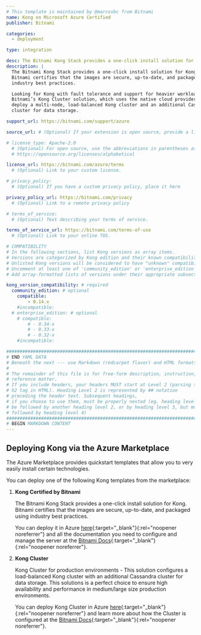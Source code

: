 ```yaml
---
# This template is maintained by @marcosbc from Bitnami
name: Kong on Microsoft Azure Certified
publisher: Bitnami

categories:
  - deployment

type: integration

desc: The Bitnami Kong Stack provides a one-click install solution for Kong
description: |
  The Bitnami Kong Stack provides a one-click install solution for Kong.
  Bitnami certifies that the images are secure, up-to-date, and packaged using
  industry best practices.

  Looking for Kong with fault tolerance and support for heavier workloads? Try
  Bitnami’s Kong Cluster solution, which uses the native cloud provider APIs to
  deploy a multi-node, load-balanced Kong cluster and an additional Cassandra
  cluster for data storage.

support_url: https://bitnami.com/support/azure

source_url: # (Optional) If your extension is open source, provide a link to your code.

# license_type: Apache-2.0
  # (Optional) For open source, use the abbreviations in parentheses at:
  # https://opensource.org/licenses/alphabetical

license_url: https://bitnami.com/azure/terms
  # (Optional) Link to your custom license.

# privacy_policy:
  # (Optional) If you have a custom privacy policy, place it here

privacy_policy_url: https://bitnami.com/privacy
  # (Optional) Link to a remote privacy policy

# terms_of_service:
  # (Optional) Text describing your terms of service.

terms_of_service_url: https://bitnami.com/terms-of-use
  # (Optional) Link to your online TOS.

# COMPATIBILITY
# In the following sections, list Kong versions as array items.
# Versions are categorized by Kong edition and their known compatibility.
# Unlisted Kong versions will be considered to have "unknown" compatibility.
# Uncomment at least one of 'community_edition' or 'enterprise_edition'.
# Add array-formatted lists of versions under their appropriate subsection.

kong_version_compatibility: # required
  community_edition: # optional
    compatible:
        - 0.14.x
    #incompatible:
  # enterprise_edition: # optional
    # compatible:
        # - 0.34-x
        # - 0.33-x
        # - 0.32-x
    #incompatible:

###############################################################################
# END YAML DATA
# Beneath the next --- use Markdown (redcarpet flavor) and HTML formatting only.
#
# The remainder of this file is for free-form description, instruction, and
# reference matter.
# If you include headers, your headers MUST start at Level 2 (parsing to
# h2 tag in HTML). Heading Level 2 is represented by ## notation
# preceding the header text. Subsequent headings,
# if you choose to use them, must be properly nested (eg. heading level 2 may
# be followed by another heading level 2, or by heading level 3, but must NOT be
# followed by heading level 4)
###############################################################################
# BEGIN MARKDOWN CONTENT
---
```


## Deploying Kong via the Azure Marketplace
The Azure Marketplace provides quickstart templates that allow you to very easily install certain technologies.

You can deploy one of the following Kong templates from the marketplace:

1. **Kong Certified by Bitnami**

    The Bitnami Kong Stack provides a one-click install solution for Kong. Bitnami certifies that the images are secure, up-to-date, and packaged using industry best practices.

    You can deploy it in Azure [here](https://azuremarketplace.microsoft.com/en-us/marketplace/apps/bitnami.kong){:target="_blank"}{:rel="noopener noreferrer"} and all the documentation you need to configure and manage the server at the [Bitnami Docs](https://docs.bitnami.com/azure/apps/kong/){:target="_blank"}{:rel="noopener noreferrer"}.

1. **Kong Cluster**

    Kong Cluster for production environments - This solution configures a load-balanced Kong cluster with an additional Cassandra cluster for data storage. This solutions is a perfect choice to ensure high availability and performance in medium/large size production environments.

    You can deploy Kong Cluster in Azure [here](https://azuremarketplace.microsoft.com/en-us/marketplace/apps/bitnami.kong-cluster){:target="_blank"}{:rel="noopener noreferrer"} and learn more about how the Cluster is configured at the [Bitnami Docs](https://docs.bitnami.com/azure-templates/apps/kong/get-started/understand-cluster-config/){:target="_blank"}{:rel="noopener noreferrer"}.
